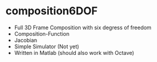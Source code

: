 composition6DOF
===============

* Full 3D Frame Composition with six degress of freedom
* Composition-Function 
* Jacobian
* Simple Simulator (Not yet)
* Written in Matlab (should also work with Octave)
